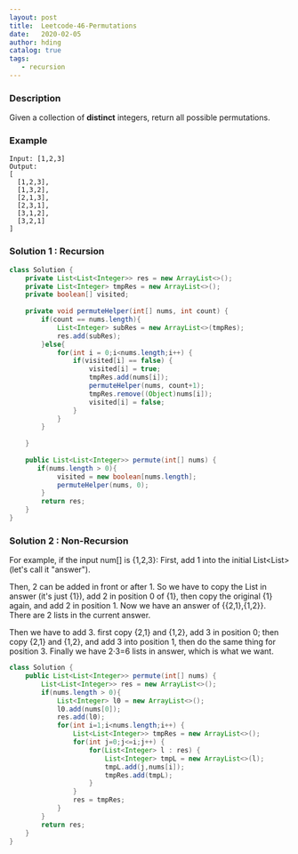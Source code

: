 ```yaml
---
layout: post
title:  Leetcode-46-Permutations
date:   2020-02-05
author: hding
catalog: true
tags:
   - recursion
---
```

### Description
Given a collection of **distinct** integers, return all possible permutations.

### Example
```
Input: [1,2,3]
Output:
[
  [1,2,3],
  [1,3,2],
  [2,1,3],
  [2,3,1],
  [3,1,2],
  [3,2,1]
]
```

### Solution 1 : Recursion
```java
class Solution {
    private List<List<Integer>> res = new ArrayList<>();
    private List<Integer> tmpRes = new ArrayList<>();
    private boolean[] visited;
    
    private void permuteHelper(int[] nums, int count) {
        if(count == nums.length){
            List<Integer> subRes = new ArrayList<>(tmpRes);
            res.add(subRes);
        }else{
            for(int i = 0;i<nums.length;i++) {
                if(visited[i] == false) {
                    visited[i] = true;
                    tmpRes.add(nums[i]);
                    permuteHelper(nums, count+1);
                    tmpRes.remove((Object)nums[i]);
                    visited[i] = false;
                }
            }
        }
            
    }
    
    public List<List<Integer>> permute(int[] nums) {
       if(nums.length > 0){
            visited = new boolean[nums.length];
            permuteHelper(nums, 0);
        }
        return res;
    }
}
```


### Solution 2 : Non-Recursion

For example, if the input num[] is {1,2,3}: First, add 1 into the initial List<List<Integer>> (let's call it "answer").

Then, 2 can be added in front or after 1. So we have to copy the List in answer (it's just {1}), add 2 in position 0 of {1}, then copy the original {1} again, and add 2 in position 1. Now we have an answer of {{2,1},{1,2}}. There are 2 lists in the current answer.

Then we have to add 3. first copy {2,1} and {1,2}, add 3 in position 0; then copy {2,1} and {1,2}, and add 3 into position 1, then do the same thing for position 3. Finally we have 2·3=6 lists in answer, which is what we want.

```java
class Solution {
    public List<List<Integer>> permute(int[] nums) {
        List<List<Integer>> res = new ArrayList<>();
        if(nums.length > 0){
            List<Integer> l0 = new ArrayList<>();
            l0.add(nums[0]);
            res.add(l0);
            for(int i=1;i<nums.length;i++) {
                List<List<Integer>> tmpRes = new ArrayList<>();
                for(int j=0;j<=i;j++) {
                    for(List<Integer> l : res) {
                        List<Integer> tmpL = new ArrayList<>(l);
                        tmpL.add(j,nums[i]);
                        tmpRes.add(tmpL);
                    }
                }
                res = tmpRes;
            }
        }
        return res;
    }
}
```





























